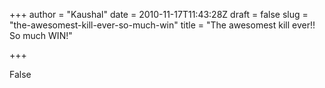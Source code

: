 +++
author = "Kaushal"
date = 2010-11-17T11:43:28Z
draft = false
slug = "the-awesomest-kill-ever-so-much-win"
title = "The awesomest kill ever!! So much WIN!"

+++

False

